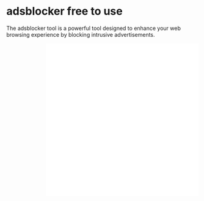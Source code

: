 # adsblocker free to use 
The adsblocker tool is a powerful tool designed to enhance your web browsing experience by blocking intrusive advertisements. 

<img align="right" alt="coding" width="400" src="adsblocker.gif">

